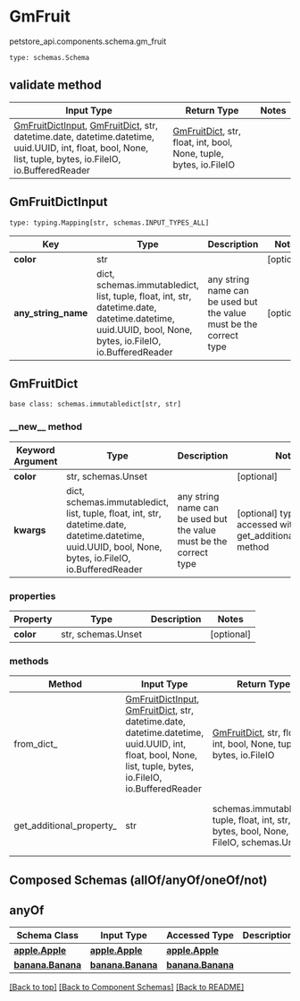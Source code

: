 # GmFruit
petstore_api.components.schema.gm_fruit
```
type: schemas.Schema
```

## validate method
Input Type | Return Type | Notes
------------ | ------------- | -------------
[GmFruitDictInput](#gmfruitdictinput), [GmFruitDict](#gmfruitdict), str, datetime.date, datetime.datetime, uuid.UUID, int, float, bool, None, list, tuple, bytes, io.FileIO, io.BufferedReader | [GmFruitDict](#gmfruitdict), str, float, int, bool, None, tuple, bytes, io.FileIO |

## GmFruitDictInput
```
type: typing.Mapping[str, schemas.INPUT_TYPES_ALL]
```
Key | Type |  Description | Notes
------------ | ------------- | ------------- | -------------
**color** | str |  | [optional]
**any_string_name** | dict, schemas.immutabledict, list, tuple, float, int, str, datetime.date, datetime.datetime, uuid.UUID, bool, None, bytes, io.FileIO, io.BufferedReader | any string name can be used but the value must be the correct type | [optional]

## GmFruitDict
```
base class: schemas.immutabledict[str, str]

```
### &lowbar;&lowbar;new&lowbar;&lowbar; method
Keyword Argument | Type | Description | Notes
---------------- | ---- | ----------- | -----
**color** | str, schemas.Unset |  | [optional]
**kwargs** | dict, schemas.immutabledict, list, tuple, float, int, str, datetime.date, datetime.datetime, uuid.UUID, bool, None, bytes, io.FileIO, io.BufferedReader | any string name can be used but the value must be the correct type | [optional] typed value is accessed with the get_additional_property_ method

### properties
Property | Type | Description | Notes
-------- | ---- | ----------- | -----
**color** | str, schemas.Unset |  | [optional]

### methods
Method | Input Type | Return Type | Notes
------ | ---------- | ----------- | ------
from_dict_ | [GmFruitDictInput](#gmfruitdictinput), [GmFruitDict](#gmfruitdict), str, datetime.date, datetime.datetime, uuid.UUID, int, float, bool, None, list, tuple, bytes, io.FileIO, io.BufferedReader | [GmFruitDict](#gmfruitdict), str, float, int, bool, None, tuple, bytes, io.FileIO | a constructor
get_additional_property_ | str | schemas.immutabledict, tuple, float, int, str, bytes, bool, None, FileIO, schemas.Unset | provides type safety for additional properties

## Composed Schemas (allOf/anyOf/oneOf/not)
## anyOf
Schema Class | Input Type | Accessed Type | Description | Notes
------------ | ---------- | ------------- | ----------- | -----
[**apple.Apple**](apple.md) | [**apple.Apple**](apple.md) | [**apple.Apple**](apple.md) |  |
[**banana.Banana**](banana.md) | [**banana.Banana**](banana.md) | [**banana.Banana**](banana.md) |  |

[[Back to top]](#top) [[Back to Component Schemas]](../../../README.md#Component-Schemas) [[Back to README]](../../../README.md)
